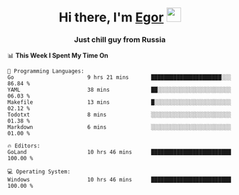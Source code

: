 
<h1 align="center">Hi there, I'm <a href="https://daniilshat.ru/" target="_blank">Egor</a> 
<img src="https://github.com/blackcater/blackcater/raw/main/images/Hi.gif" height="32"/></h1>
<h3 align="center">Just chill guy from Russia</h3>

<!--START_SECTION:waka-->
📊 **This Week I Spent My Time On** 

```text
💬 Programming Languages: 
Go                       9 hrs 21 mins       ██████████████████████░░░   86.84 % 
YAML                     38 mins             ██░░░░░░░░░░░░░░░░░░░░░░░   06.03 % 
Makefile                 13 mins             █░░░░░░░░░░░░░░░░░░░░░░░░   02.12 % 
Todotxt                  8 mins              ░░░░░░░░░░░░░░░░░░░░░░░░░   01.38 % 
Markdown                 6 mins              ░░░░░░░░░░░░░░░░░░░░░░░░░   01.00 % 

🔥 Editors: 
GoLand                   10 hrs 46 mins      █████████████████████████   100.00 % 

💻 Operating System: 
Windows                  10 hrs 46 mins      █████████████████████████   100.00 % 
```


<!--END_SECTION:waka-->
